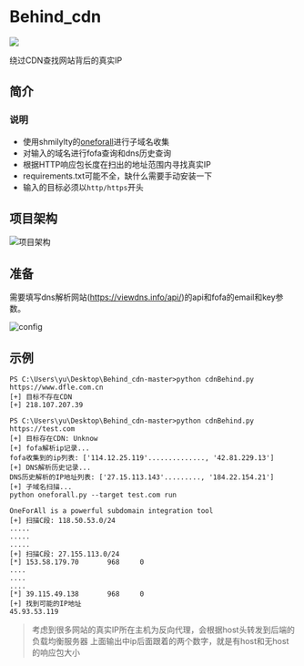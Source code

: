 # Behind_cdn
![](https://img.shields.io/badge/python-3.8-blue)

绕过CDN查找网站背后的真实IP


## 简介
### 说明

 - 使用shmilylty的[oneforall](https://github.com/shmilylty/OneForAll)进行子域名收集
 - 对输入的域名进行fofa查询和dns历史查询
 - 根据HTTP响应包长度在扫出的地址范围内寻找真实IP
 - requirements.txt可能不全，缺什么需要手动安装一下
 - 输入的目标必须以`http/https`开头
## 项目架构

![项目架构](C:\Users\yu\Desktop\Behind_cdn-master\img\项目架构.png)

## 准备

需要填写dns解析网站(https://viewdns.info/api/)的api和fofa的email和key参数。

![config](C:\Users\yu\Desktop\Behind_cdn-master\img\config.png)

##  示例

```
PS C:\Users\yu\Desktop\Behind_cdn-master>python cdnBehind.py https://www.dfle.com.cn
[+] 目标不存在CDN
[+] 218.107.207.39
```
```
PS C:\Users\yu\Desktop\Behind_cdn-master>python cdnBehind.py https://test.com
[+] 目标存在CDN: Unknow
[+] fofa解析ip记录...
fofa收集到的ip列表: ['114.12.25.119'.............., '42.81.229.13']
[+] DNS解析历史记录...
DNS历史解析的IP地址列表: ['27.15.113.143'........., '184.22.154.21']
[+] 子域名扫描...
python oneforall.py --target test.com run

OneForAll is a powerful subdomain integration tool
[+] 扫描C段: 118.50.53.0/24
.....
.....
.....
[+] 扫描C段: 27.155.113.0/24
[*] 153.58.179.70       968     0
....
....
....
[*] 39.115.49.138       968     0
[+] 找到可能的IP地址
45.93.53.119
```
> 考虑到很多网站的真实IP所在主机为反向代理，会根据host头转发到后端的负载均衡服务器
> 上面输出中ip后面跟着的两个数字，就是有host和无host的响应包大小

